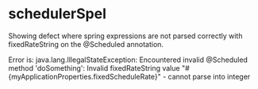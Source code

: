 # schedulerSpel
Showing defect where spring expressions are not parsed correctly with fixedRateString on the @Scheduled annotation.

Error is:
java.lang.IllegalStateException: Encountered invalid @Scheduled method 'doSomething': Invalid fixedRateString value "#{myApplicationProperties.fixedScheduleRate}" - cannot parse into integer

